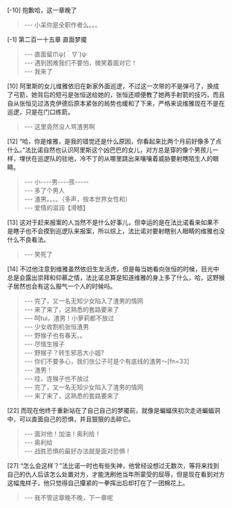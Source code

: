 
[-10] 抱歉哈，这一章晚了
>--- 小呆你是全职作者么。。。<br>

[-1] 第二百一十五章 直面梦魇
>--- 直面留爪ψ(｀∇´)ψ<br>
>--- 遇到困难我们不要怕，微笑着面对它！<br>
>--- 我来了<br>

[10] 阿里斯的女儿维雅依旧在新家外面巡逻，不过这一次带的不是弹弓了，换成了弓箭，她背后的短弓是张恒送给她的，张恒还顺便教了她两手射箭的技巧，而且自从张恒见过洛克伊德后原本紧张的局势也缓和了下来，严格来说维雅现在不是在巡逻，只是在门口练箭。
>--- 这里竟然没人骂渣男啊<br>

[12] “哈，你是维雅，是我的错觉还是什么原因，你看起来比两个月前好像多了点什么。”法比诺自然也认识阿里斯这个凶巴巴的女儿，对方总是穿的像个男孩儿一样，埋伏在巡逻队的驻地，冷不丁的从哪里跳出来嚷嚷着威胁要射瞎陌生人的眼睛。
>--- 小----男----孩-----<br>
>--- 多了个男人<br>
>--- 渣男。。。。（多声，按本世界女性和）<br>
>--- 爱情的滋润【滑稽】<br>

[13] 这对于赶来报案的人当然不是什么好事儿，但幸运的是在法比诺看来如果不是瞎子也不会摸到巡逻队来报案，所以综上，法比诺对要射瞎别人眼睛的维雅也没什么不良看法。
>--- 笑死了<br>

[14] 不过他注意到维雅虽然依旧生龙活虎，但是每当她看向张恒的时候，目光中总是会露出崇拜和仰慕之情，法比诺总算是知道维雅的身上多了什么，哈，这野猴子居然也会有这么服气一个人的时候吗。
>--- 完了，又一名无知少女陷入了渣男的情网<br>
>--- 来了来了，这熟悉的套路要来了<br>
>--- 呵tui，渣男！小萝莉都不放过<br>
>--- 少女收割机张恒渣男<br>
>--- 野猴子也有春天。。<br>
>--- 尽情生猴子<br>
>--- 野猴子？转生邪恶大小姐?<br>
>--- 你们不要多心，我们张公子可是个有底线的渣男～[fn=33]<br>
>--- 渣男！<br>
>--- 哇，连猴子也不放过<br>
>--- 完了，又一名无知少女陷入了渣男的情网<br>
>--- 来了来了，这熟悉的套路要来了<br>

[22] 而现在他终于重新站在了自己自己的梦魇前，就像是蝙蝠侠初次走进蝙蝠洞中，可以直面自己的恐惧，并且狠狠的击碎它。
>--- 面对他！加油！奥利给！<br>
>--- 奥利给<br>
>--- 战胜恐惧的最好办法就是面对恐惧！<br>

[27] “怎么会这样？”法比诺一时也有些失神，他曾经设想过无数次，等将来找到自己的仇人后该怎么处置对方，才能洗刷他当年所蒙受的屈辱，但是现在看到对方这幅鬼样子，他只觉得自己攥紧的一拳挥出后却打在了一团棉花上。
>--- 我不管这章晚不晚，下一章呢<br>
